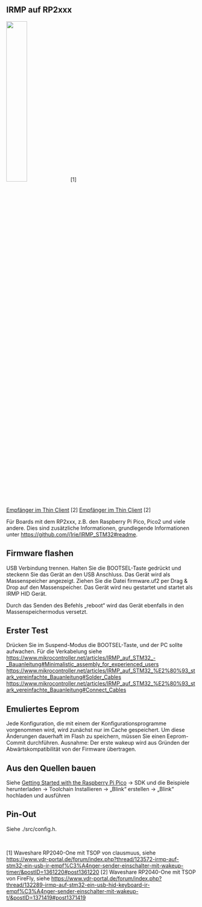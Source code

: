 ## IRMP auf RP2xxx

<img src="https://www.vdr-portal.de/index.php?attachment/48154-20230825-130009-jpg" width="33%"> [1]  
[Empfänger im Thin Client](https://www.vdr-portal.de/index.php?attachment/49235-ir-sensor-1-jpg) [2] 
[Empfänger im Thin Client](https://www.vdr-portal.de/index.php?attachment/49236-ir-sensor-2-jpg) [2]

Für Boards mit dem RP2xxx, z.B. den Raspberry Pi Pico, Pico2 und viele andere. 
Dies sind zusätzliche Informationen, grundlegende Informationen unter https://github.com/j1rie/IRMP_STM32#readme.

## Firmware flashen 
USB Verbindung trennen.
Halten Sie die BOOTSEL-Taste gedrückt und steckenn Sie das Gerät an den USB Anschluss. Das Gerät wird als Massenspeicher angezeigt.
Ziehen Sie die Datei firmware.uf2 per Drag & Drop auf den Massenspeicher. Das Gerät wird neu gestartet und startet als IRMP HID Gerät.

Durch das Senden des Befehls „reboot“ wird das Gerät ebenfalls in den Massenspeichermodus versetzt.

## Erster Test
Drücken Sie im Suspend-Modus die BOOTSEL-Taste, und der PC sollte aufwachen. 
Für die Verkabelung siehe https://www.mikrocontroller.net/articles/IRMP_auf_STM32_-_Bauanleitung#Minimalistic_assembly_for_experienced_users 
https://www.mikrocontroller.net/articles/IRMP_auf_STM32_%E2%80%93_stark_vereinfachte_Bauanleitung#Solder_Cables 
https://www.mikrocontroller.net/articles/IRMP_auf_STM32_%E2%80%93_stark_vereinfachte_Bauanleitung#Connect_Cables

## Emuliertes Eeprom
Jede Konfiguration, die mit einem der Konfigurationsprogramme vorgenommen wird, wird zunächst nur im Cache gespeichert. Um 
diese Änderungen dauerhaft im Flash zu speichern, müssen Sie einen Eeprom-Commit durchführen.
Ausnahme: Der erste wakeup wird aus Gründen der Abwärtskompatibilität von der Firmware übertragen.

## Aus den Quellen bauen
Siehe [Getting Started with the Raspberry Pi Pico](https://rptl.io/pico-get-started) 
-> SDK und die Beispiele herunterladen 
-> Toolchain Installieren 
-> „Blink“ erstellen 
-> „Blink“ hochladen und ausführen 

## Pin-Out
Siehe ./src/config.h.

##
 \
[1] Waveshare RP2040-One mit TSOP von clausmuus, siehe https://www.vdr-portal.de/forum/index.php?thread/123572-irmp-auf-stm32-ein-usb-ir-empf%C3%A4nger-sender-einschalter-mit-wakeup-timer/&postID=1361220#post1361220 
[2] Waveshare RP2040-One mit TSOP von FireFly, siehe https://www.vdr-portal.de/forum/index.php?thread/132289-irmp-auf-stm32-ein-usb-hid-keyboard-ir-empf%C3%A4nger-sender-einschalter-mit-wakeup-t/&postID=1371419#post1371419